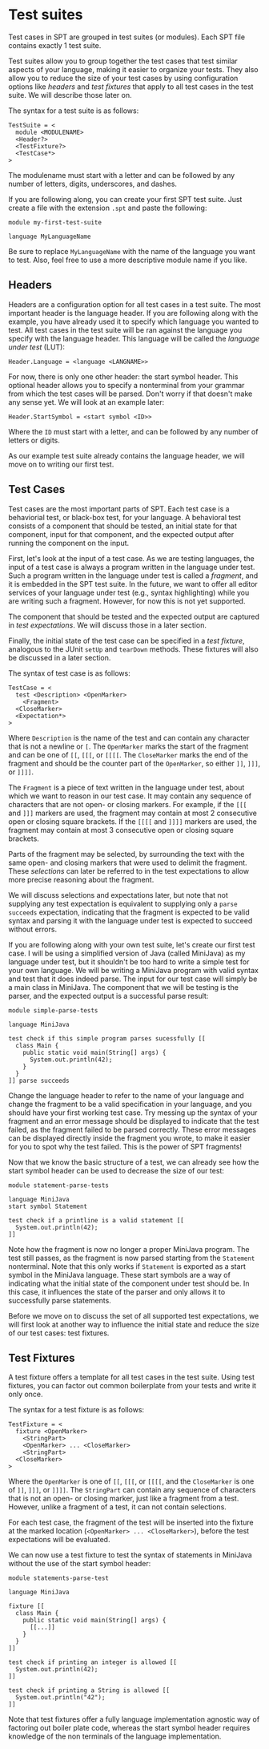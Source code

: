 # Test suites

Test cases in SPT are grouped in test suites (or modules).
Each SPT file contains exactly 1 test suite.

Test suites allow you to group together the test cases that test similar aspects of your language, making it easier to organize your tests.
They also allow you to reduce the size of your test cases by using configuration options like *headers* and *test fixtures* that apply to all test cases in the test suite.
We will describe those later on.

The syntax for a test suite is as follows:

```sdf3
TestSuite = <
  module <MODULENAME>
  <Header?>
  <TestFixture?>
  <TestCase*>
>
```

The modulename must start with a letter and can be followed by any number of letters, digits, underscores, and dashes.

If you are following along, you can create your first SPT test suite.
Just create a file with the extension `.spt` and paste the following:

```
module my-first-test-suite

language MyLanguageName
```

Be sure to replace `MyLanguageName` with the name of the language you want to test.
Also, feel free to use a more descriptive module name if you like.


## Headers

Headers are a configuration option for all test cases in a test suite.
The most important header is the language header.
If you are following along with the example, you have already used it to specify which language you wanted to test.
All test cases in the test suite will be ran against the language you specify with the language header.
This language will be called the *language under test* (LUT):

```
Header.Language = <language <LANGNAME>>
```

For now, there is only one other header: the start symbol header.
This optional header allows you to specify a nonterminal from your grammar from which the test cases will be parsed.
Don't worry if that doesn't make any sense yet.
We will look at an example later:

```
Header.StartSymbol = <start symbol <ID>>
```

Where the `ID` must start with a letter, and can be followed by any number of letters or digits.

As our example test suite already contains the language header, we will move on to writing our first test.


## Test Cases
Test cases are the most important parts of SPT.
Each test case is a behaviorial test, or black-box test, for your language.
A behavioral test consists of a component that should be tested, an initial state for that component, input for that component, and the expected output after running the component on the input.

First, let's look at the input of a test case.
As we are testing languages, the input of a test case is always a program written in the language under test.
Such a program written in the language under test is called a *fragment*, and it is embedded in the SPT test suite.
In the future, we want to offer all editor services of your language under test (e.g., syntax highlighting) while you are writing such a fragment.
However, for now this is not yet supported.

The component that should be tested and the expected output are captured in *test expectations*.
We will discuss those in a later section.

Finally, the initial state of the test case can be specified in a *test fixture*, analogous to the JUnit `setUp` and `tearDown` methods.
These fixtures will also be discussed in a later section.

The syntax of test case is as follows:

```
TestCase = <
  test <Description> <OpenMarker>
    <Fragment>
  <CloseMarker>
  <Expectation*>
>
```

Where `Description` is the name of the test and can contain any character that is not a newline or `[`.
The `OpenMarker` marks the start of the fragment and can be one of `[[`, `[[[`, or `[[[[`.
The `CloseMarker` marks the end of the fragment and should be the counter part of the `OpenMarker`, so either `]]`, `]]]`, or `]]]]`.

The `Fragment` is a piece of text written in the language under test, about which we want to reason in our test case.
It may contain any sequence of characters that are not open- or closing markers.
For example, if the `[[[` and `]]]` markers are used, the fragment may contain at most 2 consecutive open or closing square brackets.
If the `[[[[` and `]]]]` markers are used, the fragment may contain at most 3 consecutive open or closing square brackets.

Parts of the fragment may be selected, by surrounding the text with the same open- and closing markers that were used to delimit the fragment. These *selections* can later be referred to in the test expectations to allow more precise reasoning about the fragment.

We will discuss selections and expectations later, but note that not supplying any test expectation is equivalent to supplying only a `parse succeeds` expectation, indicating that the fragment is expected to be valid syntax and parsing it with the language under test is expected to succeed without errors.

If you are following along with your own test suite, let's create our first test case.
I will be using a simplified version of Java (called MiniJava) as my language under test, but it shouldn't be too hard to write a simple test for your own language.
We will be writing a MiniJava program with valid syntax and test that it does indeed parse.
The input for our test case will simply be a main class in MiniJava.
The component that we will be testing is the parser, and the expected output is a successful parse result:

```
module simple-parse-tests

language MiniJava

test check if this simple program parses sucessfully [[
  class Main {
    public static void main(String[] args) {
      System.out.println(42);
    }
  }
]] parse succeeds
```

Change the language header to refer to the name of your language and change the fragment to be a valid specification in your language, and you should have your first working test case.
Try messing up the syntax of your fragment and an error message should be displayed to indicate that the test failed, as the fragment failed to be parsed correctly.
These error messages can be displayed directly inside the fragment you wrote, to make it easier for you to spot why the test failed.
This is the power of SPT fragments!

Now that we know the basic structure of a test, we can already see how the start symbol header can be used to decrease the size of our test:

```
module statement-parse-tests

language MiniJava
start symbol Statement

test check if a printline is a valid statement [[
  System.out.println(42);
]]
```

Note how the fragment is now no longer a proper MiniJava program.
The test still passes, as the fragment is now parsed starting from the `Statement` nonterminal.
Note that this only works if `Statement` is exported as a start symbol in the MiniJava language.
These start symbols are a way of indicating what the initial state of the component under test should be.
In this case, it influences the state of the parser and only allows it to successfully parse statements.

Before we move on to discuss the set of all supported test expectations, we will first look at another way to influence the initial state and reduce the size of our test cases: test fixtures.


## Test Fixtures

A test fixture offers a template for all test cases in the test suite.
Using test fixtures, you can factor out common boilerplate from your tests and write it only once.

The syntax for a test fixture is as follows:

```
TestFixture = <
  fixture <OpenMarker>
    <StringPart>
    <OpenMarker> ... <CloseMarker>
    <StringPart>
  <CloseMarker>
>
```

Where the `OpenMarker` is one of `[[`, `[[[`, or `[[[[`, and the `CloseMarker` is one of `]]`, `]]]`, or `]]]]`.
The `StringPart` can contain any sequence of characters that is not an open- or closing marker, just like a fragment from a test.
However, unlike a fragment of a test, it can not contain selections.

For each test case, the fragment of the test will be inserted into the fixture at the marked location (`<OpenMarker> ... <CloseMarker>`), before the test expectations will be evaluated.

We can now use a test fixture to test the syntax of statements in MiniJava without the use of the start symbol header:

```
module statements-parse-test

language MiniJava

fixture [[
  class Main {
    public static void main(String[] args) {
      [[...]]
    }
  }
]]

test check if printing an integer is allowed [[
  System.out.println(42);
]]

test check if printing a String is allowed [[
  System.out.println("42");
]]
```

Note that test fixtures offer a fully language implementation agnostic way of factoring out boiler plate code,
whereas the start symbol header requires knowledge of the non terminals of the language implementation.
